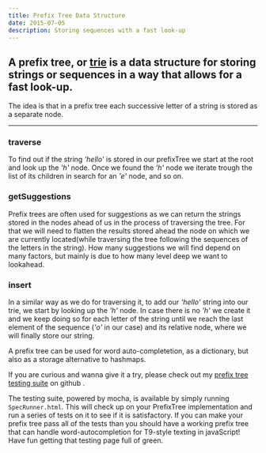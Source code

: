 ```yaml
---
title: Prefix Tree Data Structure
date: 2015-07-05
description: Storing sequences with a fast look-up
---
```


## A prefix tree, or [trie](https://en.wikipedia.org/wiki/Trie) is a data structure for storing strings or sequences in a way that allows for a fast look-up.

The idea is that in a prefix tree each successive letter of a string is stored as a separate node.

***

### traverse
To find out if the string *'hello'* is stored in our prefixTree we start at the root and look up the *'h'* node. Once we found the *'h'* node we iterate trough the list of its children in search for an *'e'* node, and so on.

### getSuggestions
Prefix trees are often used for suggestions as we can return the strings stored in the nodes ahead of us in the process of traversing the tree. For that we will need to flatten the results stored ahead the node on which we are currently located(while traversing the tree following the sequences of the letters in the string). How many suggestions we will find depend on many factors, but mainly is due to how many level deep we want to lookahead.

### insert
In a similar way as we do for traversing it, to add our *'hello'* string into our trie, we start by looking up the *'h'* node. In case there is no *'h'* we create it and we keep doing so for each letter of the string until we reach the last element of the sequence (*'o'* in our case) and its relative node, where we will finally store our string.

A prefix tree can be used for word auto-completetion, as a dictionary, but also as a storage alternative to hashmaps.

If you are curious and wanna give it a try, please check out my [prefix tree testing suite](https://github.com/nickbalestra/LearnPrefixTrees) on github .

The testing suite, powered by mocha, is available by simply running `SpecRunner.html`. This will check up on your PrefixTree implementation and run a series of tests on it to see if it is satisfactory. If you can make your prefix tree pass all of the tests than you should have a working prefix tree that can handle word-autocompletion for T9-style texting in javaScript!
Have fun getting that testing page full of green.
